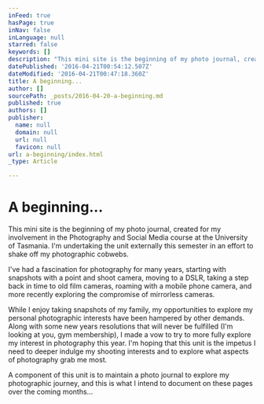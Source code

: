 ```yaml
---
inFeed: true
hasPage: true
inNav: false
inLanguage: null
starred: false
keywords: []
description: "This mini site is the beginning of my photo journal, created for my involvement in the Photography and Social Media course at the University of Tasmania. I'm undertaking the unit externally this semester in an effort to shake off my photographic cobwebs."
datePublished: '2016-04-21T00:54:12.507Z'
dateModified: '2016-04-21T00:47:18.360Z'
title: A beginning...
author: []
sourcePath: _posts/2016-04-20-a-beginning.md
published: true
authors: []
publisher:
  name: null
  domain: null
  url: null
  favicon: null
url: a-beginning/index.html
_type: Article

---
```

# A beginning...

This mini site is the beginning of my photo journal, created for my involvement in the Photography and Social Media course at the University of Tasmania. I'm undertaking the unit externally this semester in an effort to shake off my photographic cobwebs.

I've had a fascination for photography for many years, starting with snapshots with a point and shoot camera, moving to a DSLR, taking a step back in time to old film cameras, roaming with a mobile phone camera, and more recently exploring the compromise of mirrorless cameras.

While I enjoy taking snapshots of my family, my opportunities to explore my personal photographic interests have been hampered by other demands. Along with some new years resolutions that will never be fulfilled (I'm looking at you, gym membership), I made a vow to try to more fully explore my interest in photography this year. I'm hoping that this unit is the impetus I need to deeper indulge my shooting interests and to explore what aspects of photography grab me most.

A component of this unit is to maintain a photo journal to explore my photographic journey, and this is what I intend to document on these pages over the coming months...